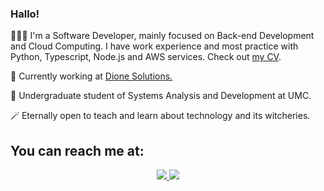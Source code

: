 ### Hallo!
<p> 👩🏻‍💻  I'm a Software Developer, mainly focused on Back-end Development and Cloud Computing. I have work experience and most practice with Python, Typescript, Node.js and AWS services. Check out <a href="https://drive.google.com/file/d/1YfvJye46ny0oJ93WPVExVLTScfbXUAAA/view?usp=sharing">my CV</a>.</p>
<p> 🔭  Currently working at <a href="https://www.dione.solutions/pt-br/">Dione Solutions.</a> </p>
<p> 🌱  Undergraduate student of Systems Analysis and Development at UMC. </p>
<p> 🪄  Eternally open to teach and learn about technology and its witcheries. </p>

## You can reach me at:
<p align="center">
    <a href="https://www.linkedin.com/in/beatriz-mattos/?locale=en_US">
    <img src="https://img.shields.io/badge/LinkedIn-0077B5?style=for-the-badge&logo=linkedin&logoColor=white"/>
    </a>
     <a href="mailto:bjungersmattos@gmail.com?subject=Oi,%20Bia!%20">
    <img src="https://img.shields.io/badge/Gmail-D14836?style=for-the-badge&logo=gmail&logoColor=white"/>
    </a>
</p>

